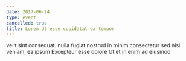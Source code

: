 ```yaml
---
date: 2017-06-24
type: event
cancelled: true
title: Lorem Ut esse cupidatat ea tempor
---
```

velit sint consequat. nulla fugiat nostrud in minim consectetur sed nisi veniam, ea ipsum Excepteur esse dolore Ut et in enim ad eiusmod